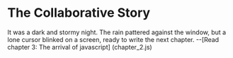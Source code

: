 # The Collaborative Story


It was a dark and stormy night. The rain pattered against the window, but a lone cursor blinked on a screen, ready to write the next chapter.
--[Read chapter 3: The arrival of javascript] (chapter_2.js)

